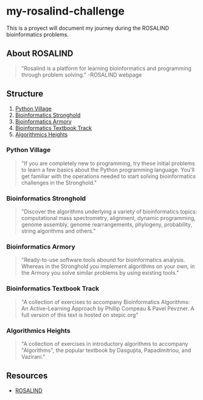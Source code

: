 # my-rosalind-challenge
This is a proyect will document my journey during the ROSALIND bioinformatics problems.


## About ROSALIND
> "Rosalind is a platform for learning bioinformatics and programming through problem solving." -ROSALIND webpage

## Structure
1. [Python Village](#python-village)
2. [Bioinformatics Stronghold](#bioinformatics-stronghold)
3. [Bioinformatics Armory](#bioinformatics-armory)
4. [Bioinformatics Textbook Track](bioinformatics-textbook-track)
5. [Algorithmics Heights](#algorithmics-heights)

### Python Village
> "If you are completely new to programming, try these initial problems to learn a few basics about the Python programming language. You'll get familiar with the operations needed to start solving bioinformatics challenges in the Stronghold."
### Bioinformatics Stronghold
> "Discover the algorithms underlying a variety of bioinformatics topics: computational mass spectrometry, alignment, dynamic programming, genome assembly, genome rearrangements, phylogeny, probability, string algorithms and others."
### Bioinformatics Armory
> "Ready-to-use software tools abound for bioinformatics analysis. Whereas in the Stronghold you implement algorithms on your own, in the Armory you solve similar problems by using existing tools."
### Bioinformatics Textbook Track
> "A collection of exercises to accompany Bioinformatics Algorithms: An Active-Learning Approach by Phillip Compeau & Pavel Pevzner. A full version of this text is hosted on stepic.org"
### Algorithmics Heights
> "A collection of exercises in introductory algorithms to accompany "Algorithms", the popular textbook by Dasgupta, Papadimitriou, and Vazirani."


## Resources
- [ROSALIND](https://rosalind.info/problems/locations/)
